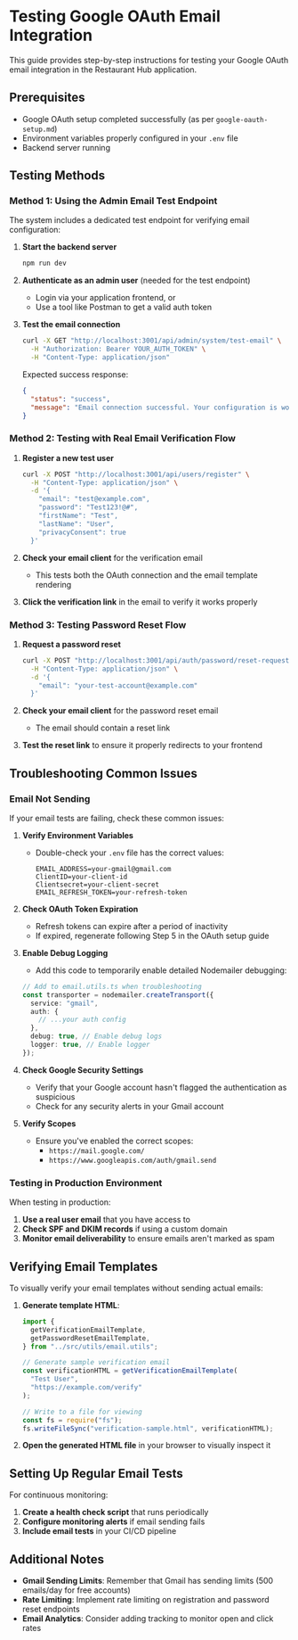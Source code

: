 # Testing Google OAuth Email Integration

This guide provides step-by-step instructions for testing your Google OAuth email integration in the Restaurant Hub application.

## Prerequisites

- Google OAuth setup completed successfully (as per `google-oauth-setup.md`)
- Environment variables properly configured in your `.env` file
- Backend server running

## Testing Methods

### Method 1: Using the Admin Email Test Endpoint

The system includes a dedicated test endpoint for verifying email configuration:

1. **Start the backend server**

   ```bash
   npm run dev
   ```

2. **Authenticate as an admin user** (needed for the test endpoint)

   - Login via your application frontend, or
   - Use a tool like Postman to get a valid auth token

3. **Test the email connection**

   ```bash
   curl -X GET "http://localhost:3001/api/admin/system/test-email" \
     -H "Authorization: Bearer YOUR_AUTH_TOKEN" \
     -H "Content-Type: application/json"
   ```

   Expected success response:

   ```json
   {
     "status": "success",
     "message": "Email connection successful. Your configuration is working."
   }
   ```

### Method 2: Testing with Real Email Verification Flow

1. **Register a new test user**

   ```bash
   curl -X POST "http://localhost:3001/api/users/register" \
     -H "Content-Type: application/json" \
     -d '{
       "email": "test@example.com",
       "password": "Test123!@#",
       "firstName": "Test",
       "lastName": "User",
       "privacyConsent": true
     }'
   ```

2. **Check your email client** for the verification email

   - This tests both the OAuth connection and the email template rendering

3. **Click the verification link** in the email to verify it works properly

### Method 3: Testing Password Reset Flow

1. **Request a password reset**

   ```bash
   curl -X POST "http://localhost:3001/api/auth/password/reset-request" \
     -H "Content-Type: application/json" \
     -d '{
       "email": "your-test-account@example.com"
     }'
   ```

2. **Check your email client** for the password reset email

   - The email should contain a reset link

3. **Test the reset link** to ensure it properly redirects to your frontend

## Troubleshooting Common Issues

### Email Not Sending

If your email tests are failing, check these common issues:

1. **Verify Environment Variables**

   - Double-check your `.env` file has the correct values:
     ```
     EMAIL_ADDRESS=your-gmail@gmail.com
     ClientID=your-client-id
     Clientsecret=your-client-secret
     EMAIL_REFRESH_TOKEN=your-refresh-token
     ```

2. **Check OAuth Token Expiration**

   - Refresh tokens can expire after a period of inactivity
   - If expired, regenerate following Step 5 in the OAuth setup guide

3. **Enable Debug Logging**

   - Add this code to temporarily enable detailed Nodemailer debugging:

   ```typescript
   // Add to email.utils.ts when troubleshooting
   const transporter = nodemailer.createTransport({
     service: "gmail",
     auth: {
       // ...your auth config
     },
     debug: true, // Enable debug logs
     logger: true, // Enable logger
   });
   ```

4. **Check Google Security Settings**

   - Verify that your Google account hasn't flagged the authentication as suspicious
   - Check for any security alerts in your Gmail account

5. **Verify Scopes**
   - Ensure you've enabled the correct scopes:
     - `https://mail.google.com/`
     - `https://www.googleapis.com/auth/gmail.send`

### Testing in Production Environment

When testing in production:

1. **Use a real user email** that you have access to
2. **Check SPF and DKIM records** if using a custom domain
3. **Monitor email deliverability** to ensure emails aren't marked as spam

## Verifying Email Templates

To visually verify your email templates without sending actual emails:

1. **Generate template HTML**:

   ```typescript
   import {
     getVerificationEmailTemplate,
     getPasswordResetEmailTemplate,
   } from "../src/utils/email.utils";

   // Generate sample verification email
   const verificationHTML = getVerificationEmailTemplate(
     "Test User",
     "https://example.com/verify"
   );

   // Write to a file for viewing
   const fs = require("fs");
   fs.writeFileSync("verification-sample.html", verificationHTML);
   ```

2. **Open the generated HTML file** in your browser to visually inspect it

## Setting Up Regular Email Tests

For continuous monitoring:

1. **Create a health check script** that runs periodically
2. **Configure monitoring alerts** if email sending fails
3. **Include email tests** in your CI/CD pipeline

## Additional Notes

- **Gmail Sending Limits**: Remember that Gmail has sending limits (500 emails/day for free accounts)
- **Rate Limiting**: Implement rate limiting on registration and password reset endpoints
- **Email Analytics**: Consider adding tracking to monitor open and click rates
